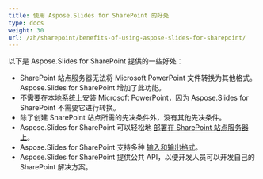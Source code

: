 ```yaml
---
title: 使用 Aspose.Slides for SharePoint 的好处
type: docs
weight: 30
url: /zh/sharepoint/benefits-of-using-aspose-slides-for-sharepoint/
---
```


以下是 Aspose.Slides for SharePoint 提供的一些好处：

- SharePoint 站点服务器无法将 Microsoft PowerPoint 文件转换为其他格式。Aspose.Slides for SharePoint 增加了此功能。
- 不需要在本地系统上安装 Microsoft PowerPoint，因为 Aspose.Slides for SharePoint 不需要它进行转换。
- 除了创建 SharePoint 站点所需的先决条件外，没有其他先决条件。
- Aspose.Slides for SharePoint 可以轻松地 [部署在 SharePoint 站点服务器上](/slides/zh/sharepoint/installing-aspose-slides-for-sharepoint/)。
- Aspose.Slides for SharePoint 支持多种 [输入和输出格式](/slides/zh/sharepoint/multiple-format-support/)。
- Aspose.Slides for SharePoint 提供公共 API，以便开发人员可以开发自己的 SharePoint 解决方案。